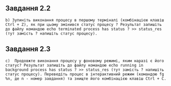 ## Завдання 2.2
    b) Зупиніть виконання процесу в першому терміналі (комбінацією клавіш Ctrl + Z), як при цьому змінився статус процесу ? Результат запишіть до файлу командою echo terminated process has status ? >> status_res (тут замість ? напишіть статус процесу).
## Завдання 2.3
    c)  Продовжте виконання процесу у фоновому режимі, яким наразі є його статус? Результат запишіть до файлу командою echo running in background process has status ? >> status_res (тут замість ? напишіть статус процесу). Переведіть процес в інтерактивний режим (командою fg %n, де n - номер завдання) та знищте його комбінацією клавіш Ctrl + С. 
